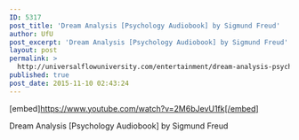 ```yaml
---
ID: 5317
post_title: 'Dream Analysis [Psychology Audiobook] by Sigmund Freud'
author: UfU
post_excerpt: 'Dream Analysis [Psychology Audiobook] by Sigmund Freud'
layout: post
permalink: >
  http://universalflowuniversity.com/entertainment/dream-analysis-psychology-audiobook-by-sigmund-freud/
published: true
post_date: 2015-11-10 02:43:24
---
```

[embed]https://www.youtube.com/watch?v=2M6bJevU1fk[/embed]<br>
<p>Dream Analysis [Psychology Audiobook] by Sigmund Freud</p>